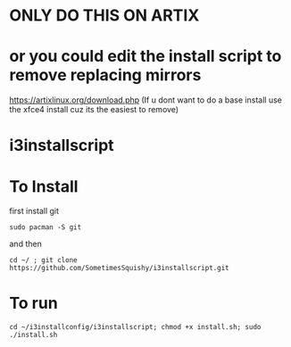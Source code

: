 # ONLY DO THIS ON ARTIX
# or you could edit the install script to remove replacing mirrors
https://artixlinux.org/download.php
(If u dont want to do a base install use the xfce4 install cuz its the easiest to remove)
# i3installscript
#
# To Install
first install git
```
sudo pacman -S git
```
and then
```
cd ~/ ; git clone https://github.com/SometimesSquishy/i3installscript.git
```
# To run
```
cd ~/i3installconfig/i3installscript; chmod +x install.sh; sudo ./install.sh
```

